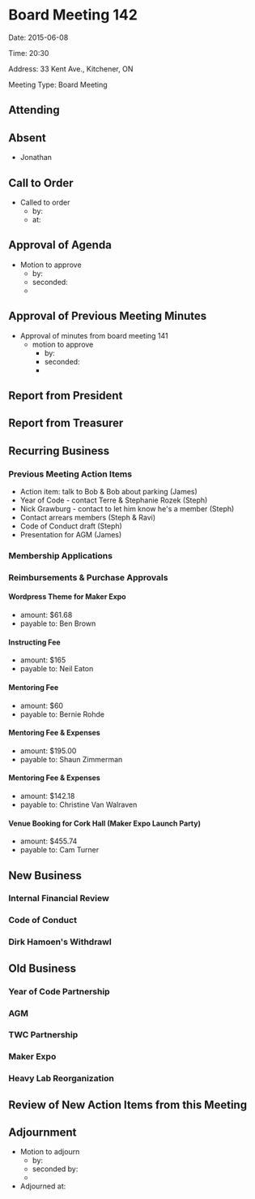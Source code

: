 # Board Meeting 142

Date: 2015-06-08

Time: 20:30

Address: 33 Kent Ave., Kitchener, ON

Meeting Type: Board Meeting

## Attending

## Absent
* Jonathan

## Call to Order
* Called to order
    * by: 
    * at: 

## Approval of Agenda
* Motion to approve
    * by: 
    * seconded: 
    * 

## Approval of Previous Meeting Minutes
* Approval of minutes from board meeting 141
    * motion to approve
        * by: 
        * seconded: 
        * 

## Report from President

## Report from Treasurer

## Recurring Business

### Previous Meeting Action Items
* Action item: talk to Bob & Bob about parking (James)
* Year of Code - contact Terre & Stephanie Rozek (Steph)
* Nick Grawburg - contact to let him know he's a member (Steph)
* Contact arrears members (Steph & Ravi)
* Code of Conduct draft (Steph)
* Presentation for AGM (James)

### Membership Applications

### Reimbursements & Purchase Approvals

#### Wordpress Theme for Maker Expo
* amount: $61.68
* payable to: Ben Brown

#### Instructing Fee
* amount: $165
* payable to: Neil Eaton

#### Mentoring Fee
* amount: $60
* payable to: Bernie Rohde

#### Mentoring Fee & Expenses
* amount: $195.00
* payable to: Shaun Zimmerman

#### Mentoring Fee & Expenses
* amount: $142.18
* payable to: Christine Van Walraven

#### Venue Booking for Cork Hall (Maker Expo Launch Party)
* amount: $455.74
* payable to: Cam Turner

## New Business

### Internal Financial Review

### Code of Conduct

### Dirk Hamoen's Withdrawl

## Old Business

### Year of Code Partnership

### AGM

### TWC Partnership

### Maker Expo

### Heavy Lab Reorganization

## Review of New Action Items from this Meeting

## Adjournment
* Motion to adjourn
    * by: 
    * seconded by: 
    * 
* Adjourned at: 
